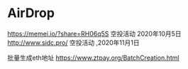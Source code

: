# AirDrop  
https://memei.io/?share=RH06q5S 空投活动 2020年10月5日
http://www.sidc.pro/ 空投活动 ,2020年11月1日

批量生成eth地址 https://www.ztpay.org/BatchCreation.html